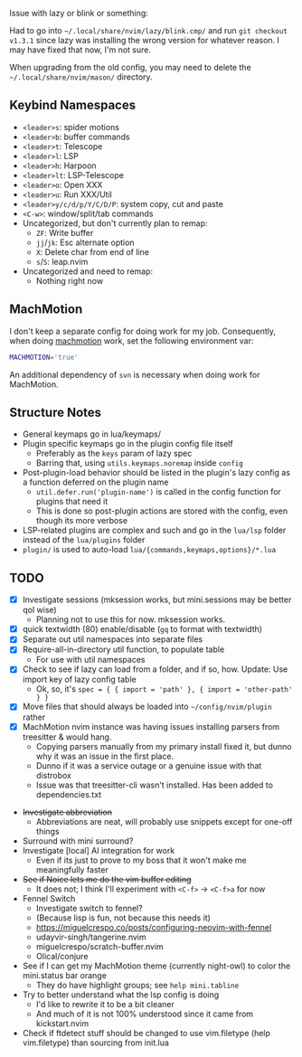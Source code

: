 Issue with lazy or blink or something:

Had to go into `~/.local/share/nvim/lazy/blink.cmp/` and run `git checkout v1.3.1`
since lazy was installing the wrong version for whatever reason.
I may have fixed that now, I'm not sure.

When upgrading from the old config, you may need to delete the `~/.local/share/nvim/mason/` directory.

## Keybind Namespaces

- `<leader>s`: spider motions
- `<leader>b`: buffer commands
- `<leader>t`: Telescope
- `<leader>l`: LSP
- `<leader>h`: Harpoon
- `<leader>lt`: LSP-Telescope
- `<leader>o`: Open XXX
- `<leader>u`: Run XXX/Util
- `<leader>y/c/d/p/Y/C/D/P`: system copy, cut and paste
- `<C-w>`: window/split/tab commands
- Uncategorized, but don't currently plan to remap:
    - `ZF`: Write buffer
    - `jj`/`jk`: Esc alternate option
    - `X`: Delete char from end of line
    - `s`/`S`: leap.nvim
- Uncategorized and need to remap:
    - Nothing right now

## MachMotion

I don't keep a separate config for doing work for my job.
Consequently, when doing [machmotion](<https://machmotion.com>) work, set the following environment var:

```bash
MACHMOTION='true'
```

An additional dependency of `svn` is necessary when doing work for MachMotion.

## Structure Notes

- General keymaps go in lua/keymaps/
- Plugin specific keymaps go in the plugin config file itself
    - Preferably as the `keys` param of lazy spec
    - Barring that, using `utils.keymaps.noremap` inside `config`
- Post-plugin-load behavior should be listed in the plugin's lazy config as a function deferred on the plugin name
    - `util.defer.run('plugin-name')` is called in the config function for plugins that need it
    - This is done so post-plugin actions are stored with the config, even though its more verbose
- LSP-related plugins are complex and such and go in the `lua/lsp` folder instead of the `lua/plugins` folder
- `plugin/` is used to auto-load `lua/{commands,keymaps,options}/*.lua`

## TODO

- [x] Investigate sessions (mksession works, but mini.sessions may be better qol
    wise)
    - Planning not to use this for now. mksession works.
- [x] quick textwidth (80) enable/disable (`gq` to format with textwidth)
- [x] Separate out util namespaces into separate files
- [x] Require-all-in-directory util function, to populate table
    - For use with util namespaces
- [x] Check to see if lazy can load from a folder, and if so, how. Update: Use
    import key of lazy config table
    - Ok, so, it's `spec = { { import = 'path' }, { import = 'other-path' } }`
- [x] Move files that should always be loaded into `~/config/nvim/plugin` rather
- [x] MachMotion nvim instance was having issues installing parsers from treesitter & would hang.
    - Copying parsers manually from my primary install fixed it, but dunno why it was an issue in the first place.
    - Dunno if it was a service outage or a genuine issue with that distrobox
    - Issue was that treesitter-cli wasn't installed. Has been added to dependencies.txt
- ~~Investigate abbreviation~~
    - Abbreviations are neat, will probably use snippets except for one-off things
- Surround with mini surround?
- Investigate [local] AI integration for work
    - Even if its just to prove to my boss that it won't make me meaningfully
        faster
- ~~See if Noice lets me do the vim buffer editing~~
    - It does not; I think I'll experiment with `<C-f>` -> `<C-f>a` for now
- Fennel Switch
    - Investigate switch to fennel?
    - (Because lisp is fun, not because this needs it)
    - https://miguelcrespo.co/posts/configuring-neovim-with-fennel
    - udayvir-singh/tangerine.nvim
    - miguelcrespo/scratch-buffer.nvim
    - Olical/conjure
- See if I can get my MachMotion theme (currently night-owl) to color the
    mini.status bar orange
    - They do have highlight groups; see `help mini.tabline`
- Try to better understand what the lsp config is doing
    - I'd like to rewrite it to be a bit cleaner
    - And much of it is not 100% understood since it came from kickstart.nvim
- Check if ftdetect stuff should be changed to use vim.filetype
    (help vim.filetype)
    than sourcing from init.lua

